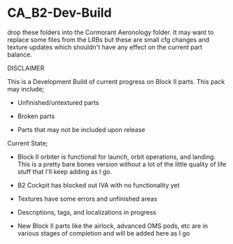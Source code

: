 # CA_B2-Dev-Build

drop these folders into the Cormorant Aeronology folder. It may want to replace some files from the LRBs but these are small cfg changes and texture updates which shouldn't have any effect on the current part balance.


DISCLAIMER

This is a Development Build of current progress on Block II parts.
This pack may include;

- Unfinished/untextured parts

- Broken parts

- Parts that may not be included upon release


Current State;

- Block II orbiter is functional for launch, orbit operations, and landing. This is a pretty bare bones version without a lot of the little quality of life stuff that I'll keep adding as I go.

- B2 Cockpit has blocked out IVA with no functionality yet

- Textures have some errors and unfinished areas

- Descriptions, tags, and localizations in progress

- New Block II parts like the airlock, advanced OMS pods, etc are in various stages of completion and will be added here as I go
